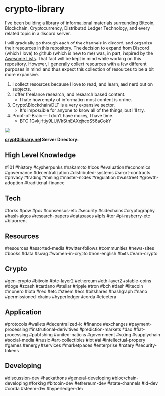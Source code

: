 # crypto-library

I've been building a library of informational materials surrounding Bitcoin, Blockchain, Cryptocurrency, Distributed Ledger Technology, and every related topic in a discord server.

I will gradually go through each of the channels in discord, and organize their resources in this repository. The decision to expand from Discord (which I love) to github (which is new to me) was, in part, inspired by the [Awesome Lists](https://github.com/sindresorhus/awesome/blob/master/awesome.md). That fact will be kept in mind while working on this repository. However, I generally collect resources with a few different purposes in mind, and thus expect this collection of resources to be a bit more expansive.

1. I collect resources because I love to read, and learn, and nerd out on subjects. 
2. I offer freelance research, and research based content.
   - I hate how empty of information most content is online.
3. Crypto\Blockchain\DLT is a very expansive sector.
   - It's impossible for anyone to know all of the things, but I'll try.
4. Proof-of-Brain — I don't have money, I have time. 
   - BTC 1GvkjHtiy9LUjVkStnEAXxjhcoS56aCokY

<img src="http://i.imgur.com/ue9ZYL6.png"/>

**[crypt0library.net](http://crypt0library.net) Server Directory:**

High Level Knowledge
--------------------
#101 #history #cypherpunks #nakamoto #icos #evaluation #economics #governance #decentralization #distributed-systems #smart-contracts #privacy #trading #mining #master-nodes #regulation #walstreet #growth-adoption #traditional-finance

Tech
----
#forks #pow #pos #consensus-etc #security #sidechains #cryptography #hash-algos #research-papers #databases #ipfs #tor #pi-rasberry-etc #bittorrent 

Resources
---------
#resources #assorted-media #twitter-follows #communities #news-sites #books #data #swag #women-in-crypto #non-english #bots #earn-crypto

Crypto
------
#gen-crypto #bitcoin #btc-layer2 #ethereum #eth-layer2 #stable-coins #doge #zcash #cardano #stellar #ripple #tron #bch #dash #litecoin #monero #iota #neo #etc #steem #eos #bitshares #hashgraph #nano #permissioned-chains #hyperledger #corda #etcetera

Application
-----------
#protocols #wallets #decentralized-id #finance #exchanges #payment-processing #institutional-derivitives #prediction-markets #dao #fiat-processing #publishing #united-nations #government #voting #supplychain #social-media #music #art-collectibles #iot #ai #intellectual-propery #games #energy #services #marketplaces #enterprise #notary #security-tokens

Developing
----------
#discussion-dev #hackathons #general-developing #blockchain-developing #forking #bitcoin-dev #ethereum-dev #state-channels #id-dev #corda #steem-dev #hyperledger-dev


